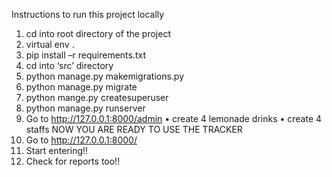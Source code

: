 Instructions to run this project locally

1. cd into root directory of the project
2. virtual env .
3. pip install –r requirements.txt
4. cd into ‘src’ directory
5. python manage.py makemigrations.py
6. python manage.py migrate
7. python mange.py createsuperuser
8. python manage.py runserver
9. Go to http://127.0.0.1:8000/admin
   • create 4 lemonade drinks
   • create 4 staffs
   NOW YOU ARE READY TO USE THE TRACKER
10. Go to http://127.0.0.1:8000/
11. Start entering!!
12. Check for reports too!!
